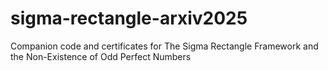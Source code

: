 # sigma-rectangle-arxiv2025
Companion code and certificates for The Sigma Rectangle Framework and the Non-Existence of Odd Perfect Numbers
